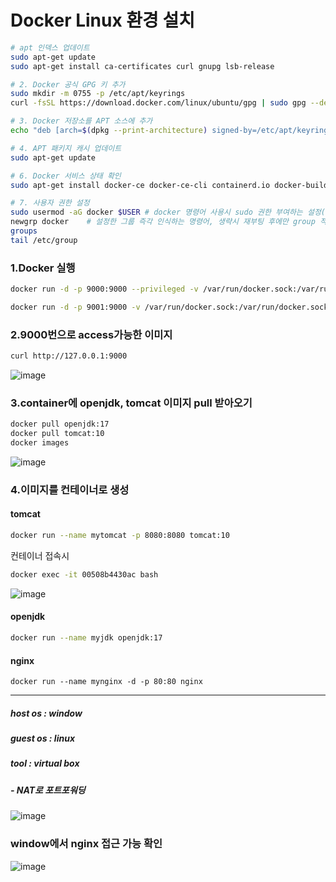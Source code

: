 # Docker Linux 환경 설치

```bash
# apt 인덱스 업데이트
sudo apt-get update
sudo apt-get install ca-certificates curl gnupg lsb-release

# 2. Docker 공식 GPG 키 추가
sudo mkdir -m 0755 -p /etc/apt/keyrings
curl -fsSL https://download.docker.com/linux/ubuntu/gpg | sudo gpg --dearmor -o /etc/apt/keyrings/docker.gpg

# 3. Docker 저장소를 APT 소스에 추가
echo "deb [arch=$(dpkg --print-architecture) signed-by=/etc/apt/keyrings/docker.gpg] https://download.docker.com/linux/ubuntu $(lsb_release -cs) stable" | sudo tee /etc/apt/sources.list.d/docker.list > /dev/null

# 4. APT 패키지 캐시 업데이트
sudo apt-get update

# 6. Docker 서비스 상태 확인
sudo apt-get install docker-ce docker-ce-cli containerd.io docker-buildx-plugin docker-compose-plugin

# 7. 사용자 권한 설정
sudo usermod -aG docker $USER # docker 명령어 사용시 sudo 권한 부여하는 설정(재부팅 필수)
newgrp docker    # 설정한 그룹 즉각 인식하는 명령어, 생략시 재부팅 후에만 group 적용
groups
tail /etc/group
```
### 1.Docker 실행
```bash
docker run -d -p 9000:9000 --privileged -v /var/run/docker.sock:/var/run/docker.sock uifd/ui-for-docker
```
```bash
docker run -d -p 9001:9000 -v /var/run/docker.sock:/var/run/docker.sock -v portainer_data:/data --restart=always portainer/portainer
```
### 2.9000번으로 access가능한 이미지
```bash
curl http://127.0.0.1:9000
```
![image](https://github.com/user-attachments/assets/0a17f0c4-6239-4935-b085-00cb69bdf3e3)

### 3.container에 openjdk, tomcat 이미지 pull 받아오기
```bash
docker pull openjdk:17
docker pull tomcat:10
docker images
```
![image](https://github.com/user-attachments/assets/7ea0e352-930b-4dea-9327-ce109ec1d399)

### 4.이미지를 컨테이너로 생성
#### tomcat
```bash
docker run --name mytomcat -p 8080:8080 tomcat:10
```
컨테이너 접속시
```bash
docker exec -it 00508b4430ac bash
```
![image](https://github.com/user-attachments/assets/0ec450a7-c657-4f02-a8b1-b7c88e69e642)

#### openjdk
```bash
docker run --name myjdk openjdk:17
```

#### nginx
```
docker run --name mynginx -d -p 80:80 nginx
```
-------

##### host os : window
##### guest os : linux
##### tool : virtual box
##### - NAT로 포트포워딩 
![image](https://github.com/user-attachments/assets/561dde05-b9fb-4f50-96c2-c2d200094622)
### window에서 nginx 접근 가능 확인
![image](https://github.com/user-attachments/assets/e8e2792a-c8d0-4478-9941-e31cb33c543c)

